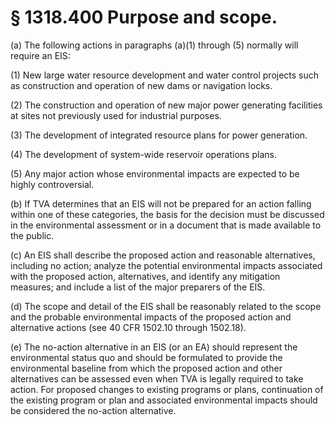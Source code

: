 # § 1318.400   Purpose and scope.

(a) The following actions in paragraphs (a)(1) through (5) normally will require an EIS:


(1) New large water resource development and water control projects such as construction and operation of new dams or navigation locks.


(2) The construction and operation of new major power generating facilities at sites not previously used for industrial purposes.


(3) The development of integrated resource plans for power generation.


(4) The development of system-wide reservoir operations plans.


(5) Any major action whose environmental impacts are expected to be highly controversial.


(b) If TVA determines that an EIS will not be prepared for an action falling within one of these categories, the basis for the decision must be discussed in the environmental assessment or in a document that is made available to the public.


(c) An EIS shall describe the proposed action and reasonable alternatives, including no action; analyze the potential environmental impacts associated with the proposed action, alternatives, and identify any mitigation measures; and include a list of the major preparers of the EIS.


(d) The scope and detail of the EIS shall be reasonably related to the scope and the probable environmental impacts of the proposed action and alternative actions (see 40 CFR 1502.10 through 1502.18).


(e) The no-action alternative in an EIS (or an EA) should represent the environmental status quo and should be formulated to provide the environmental baseline from which the proposed action and other alternatives can be assessed even when TVA is legally required to take action. For proposed changes to existing programs or plans, continuation of the existing program or plan and associated environmental impacts should be considered the no-action alternative.






